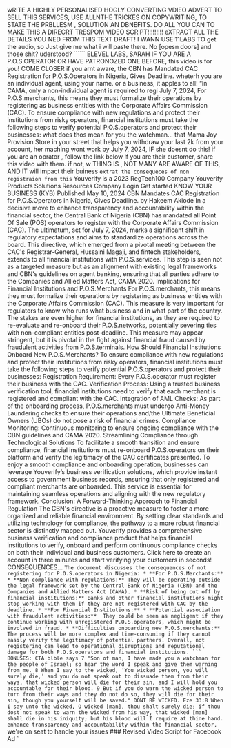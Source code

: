 wRITE A HIGHLY PERSONALISED HOGLY CONVERTING VDIEO ADVERT TO SELL THIS SERVICES, USE ALLNTHE TRICKES ON COPYWRITING, TO STATE THE PRBLLESM , SOLUTION AN DBNEFITS. DO ALL YOU CAN TO MAKE THIS A DIRECRT TRESPOM VIDEO SCRIPT!!!!!!!!! eXTRACT ALL THE DETAILS YOU NED FROM THIS TEXT DRAFT! I WANN USE 11LABS TO get the audio, so Just give me what i will paste there. No [opesn doors] and those shit? uderstood? `````` ELEVEL LABS, SARAH IF YOU ARE A P.O.S.OPERATOR OR HAVE PATRONOZED ONE BEFORE, this video is for you! COME CLOSER if you arnt aware, the CBN has Mandated CAC Registration for P.O.S.Operators in Nigeria, Gives Deadline. wheterh you are an individual agent, using your name. or a business, it apples to all! “In CAMA, only a non-individual agent is required to regi July 7, 2024, For P.O.S.merchants, this means they must formalize their operations by registering as business entities with the Corporate Affairs Commission (CAC). To ensure compliance with new regulations and protect their institutions from risky operators, financial institutions must take the following steps to verify potential P.O.S.operators and protect their businesses: what does thos mean for you the watchman... that Mama Joy Provision Store in your street that helps you withdraw your last 2k from your account, her maching wont work by July 7, 2024, IF she doesnt do this! if you are an oprator , follow the link below if you are their customer, share this video with them. if not, w THING IS , NOT MANY ARE AWARE OF THIS, AND IT will impact their buiness ``` extrat the consequeces of non registraion from this ``` Youverify is a 2023 RegTech100 Company Youverify Products Solutions Resources Company Login Get started KNOW YOUR BUSINESS (KYB) Published May 10, 2024 CBN Mandates CAC Registration for P.O.S.Operators in Nigeria, Gives Deadline. by Hakeem Akiode In a decisive move to enhance transparency and accountability within the financial sector, the Central Bank of Nigeria (CBN) has mandated all Point Of Sale (POS) operators to register with the Corporate Affairs Commission (CAC). The ultimatum, set for July 7, 2024, marks a significant shift in regulatory expectations and aims to standardize operations across the board. This directive, which emerged from a pivotal meeting between the CAC's Registrar-General, Hussaini Magaji, and fintech stakeholders, extends to all financial institutions with P.O.S.services. This step is seen not as a targeted measure but as an alignment with existing legal frameworks and CBN's guidelines on agent banking, ensuring that all parties adhere to the Companies and Allied Matters Act, CAMA 2020. Implications for Financial Institutions and P.O.S.Merchants For P.O.S.merchants, this means they must formalize their operations by registering as business entities with the Corporate Affairs Commission (CAC). This measure is very important for regulators to know who runs what business and in what part of the country. The stakes are even higher for financial institutions, as they are required to re-evaluate and re-onboard their P.O.S.networks, potentially severing ties with non-compliant entities post-deadline. This measure may appear stringent, but it is pivotal in the fight against financial fraud caused by fraudulent activities from P.O.S.terminals. How Should Financial Institutions Onboard New P.O.S.Merchants? To ensure compliance with new regulations and protect their institutions from risky operators, financial institutions must take the following steps to verify potential P.O.S.operators and protect their businesses: Registration Requirement: Every P.O.S.operator must register their business with the CAC. Verification Process: Using a trusted business verification tool, financial institutions need to verify that each merchant is registered and compliant with the CAC. Integration of AML Checks: As part of the onboarding process, P.O.S.merchants must undergo Anti-Money Laundering checks to ensure their operations and/the Ultimate Beneficial Owners (UBOs) do not pose a risk of financial crimes. Compliance Monitoring: Continuous monitoring to ensure ongoing compliance with the CBN guidelines and CAMA 2020. Streamlining Compliance through Technological Solutions To facilitate a smooth transition and ensure compliance, financial institutions must re-onboard P.O.S.operators on their platform and verify the legitimacy of the CAC certificates presented. To enjoy a smooth compliance and onboarding operation, businesses can leverage Youverify’s business verification solutions, which provide instant access to government business records, ensuring that only registered and compliant merchants are onboarded. This service is essential for maintaining seamless operations and aligning with the new regulatory framework. Conclusion: A Forward-Thinking Approach to Financial Regulation The CBN's directive is a proactive measure to foster a more organized and reliable financial environment. By setting clear standards and utilizing technology for compliance, the pathway to a more robust financial sector is distinctly mapped out. Youverify provides a comprehensive business verification and compliance product that helps financial institutions to verify, onboard and perform continuous compliance checks on both their individual and business customers. Click here to create an account in three minutes and start verifying your customers in seconds! CONSEQUENCES... ```` The document discusses the consequences of not registering for P.O.S.operators in Nigeria: * **For P.O.S.Merchants:** * **Non-compliance with regulations:** They will be operating outside the legal framework set by the Central Bank of Nigeria (CBN) and the Companies and Allied Matters Act (CAMA). * **Risk of being cut off by financial institutions:** Banks and other financial institutions might stop working with them if they are not registered with CAC by the deadline. * **For Financial Institutions:** * **Potential association with fraudulent activities:**  They could be seen as negligent if they continue working with unregistered P.O.S.operators, which might be involved in fraud. * **Difficulties onboarding new P.O.S.merchants:**  The process will be more complex and time-consuming if they cannot easily verify the legitimacy of potential partners. Overall, not registering can lead to operational disruptions and reputational damage for both P.O.S.operators and financial institutions. ``` BONUSES: CTA blble says 7 "Son of man, I have made you a watchman for the people of Israel; so hear the word I speak and give them warning from me. 8 When I say to the wicked, ‘You wicked person, you will surely die,’ and you do not speak out to dissuade them from their ways, that wicked person will die for their sin, and I will hold you accountable for their blood. 9 But if you do warn the wicked person to turn from their ways and they do not do so, they will die for their sin, though you yourself will be saved." DONT BE WICKED. Eze 33:8 When I say unto the wicked, O wicked [man], thou shalt surely die; if thou dost not speak to warn the wicked from his way, that wicked [man] shall die in his iniquity; but his blood will I require at thine hand. enhance transparency and accountability within the financial sector, ```` we're on seat to handle your issues ### Revised Video Script for Facebook Ad `
